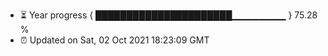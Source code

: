 - ⏳ Year progress { ██████████████████████▁▁▁▁▁▁▁▁ } 75.28 %
- ⏰ Updated on Sat, 02 Oct 2021 18:23:09 GMT

